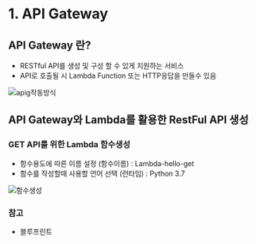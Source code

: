 # 1. API Gateway

## API Gateway 란?

- RESTful API를 생성 및 구성 할 수 있게 지원하는 서비스
- API로 호출될 시 Lambda Function 또는 HTTP응답을 만들수 있음

![apig작동방식](https://user-images.githubusercontent.com/79297534/108957821-78a26980-76b5-11eb-9363-a6c04c165e4a.png)


## API Gateway와 Lambda를 활용한 RestFul API 생성
### GET API를 위한 Lambda 함수생성
- 함수용도에 따른 이름 설정 (함수이름) : Lambda-hello-get
- 함수를 작성할때 사용할 언어 선택 (런타임) : Python 3.7

![함수생성](https://user-images.githubusercontent.com/79297534/108957159-59570c80-76b4-11eb-8f92-4c2e65f82506.png)

### 참고
- 블루프린트
